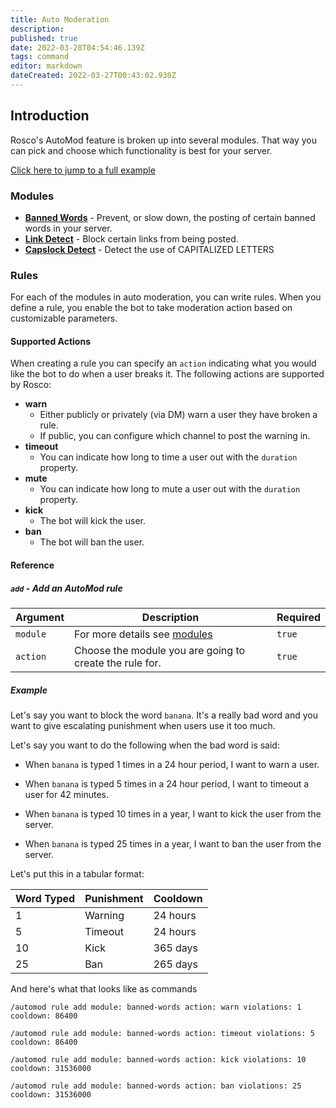 ```yaml
---
title: Auto Moderation
description: 
published: true
date: 2022-03-28T04:54:46.139Z
tags: command
editor: markdown
dateCreated: 2022-03-27T00:43:02.930Z
---
```


## **Introduction**

Rosco's AutoMod feature is broken up into several modules. That way you can pick and choose which functionality is best for your server. 

[Click here to jump to a full example](#example)

### **Modules**

- [**Banned Words**](/commands/auto-mod/banned-words) - Prevent, or slow down, the posting of certain banned words in your server. 
- [**Link Detect**](/commands/auto-mod/link-detect) - Block certain links from being posted.
- [**Capslock Detect**](/commands/auto-mod/capslock-detect) - Detect the use of CAPITALIZED LETTERS

### **Rules**

For each of the modules in auto moderation, you can write rules. When you define a rule, you enable the bot to take moderation action based on customizable parameters.

#### **Supported Actions**

When creating a rule you can specify an `action` indicating what you would like the bot to do when a user breaks it. The following actions are supported by Rosco:

- **warn**
  - Either publicly or privately (via DM) warn a user they have broken a rule.
  - If public, you can configure which channel to post the warning in.
- **timeout**
  - You can indicate how long to time a user out with the `duration` property.
- **mute**
  - You can indicate how long to mute a user out with the `duration` property.
- **kick**
  - The bot will kick the user.
- **ban**
  - The bot will ban the user.

#### **Reference**

##### `add` - Add an AutoMod rule

| Argument | Description | Required |
|----------|-------------|----------|
| `module` | For more details see [modules](#modules) | `true` |
| `action` | Choose the module you are going to create the rule for. | `true` |

##### Example

Let's say you want to block the word `banana`. It's a really bad word and you want to give escalating punishment when users use it too much. 

Let's say you want to do the following when the bad word is said:

- When `banana` is typed 1 times in a 24 hour period, I want to warn a user. 

- When `banana` is typed 5 times in a 24 hour period, I want to timeout a user for 42 minutes.

- When `banana` is typed 10 times in a year, I want to kick the user from the server.

- When `banana` is typed 25 times in a year, I want to ban the user from the server.

Let's put this in a tabular format:

| Word Typed | Punishment | Cooldown |
|------------|------------|----------|
| 1 | Warning | 24 hours |
| 5 | Timeout | 24 hours |
| 10 | Kick | 365 days |
| 25 | Ban | 265 days |

And here's what that looks like as commands

```
/automod rule add module: banned-words action: warn violations: 1 cooldown: 86400

/automod rule add module: banned-words action: timeout violations: 5 cooldown: 86400

/automod rule add module: banned-words action: kick violations: 10 cooldown: 31536000

/automod rule add module: banned-words action: ban violations: 25 cooldown: 31536000
```





















